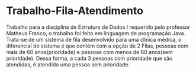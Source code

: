 # Trabalho-Fila-Atendimento

Trabalho para a disciplina de Estrutura de Dados I requerido pelo professor Matheus Franco, o trabalho foi feito em linguagem de programação Java.
Trata-se de um sistema de fila desenvolvido para uma clínica médica, o diferencial do sistema é que contém com a opção de 2 Filas, pessoas com mais de 60 anos(prioridade) e pessoas com menos de 60 anos(sem prioridade). Dessa forma, a cada 3 pessoas com prioridade que são atendidas, é atendido uma pessoa sem prioridade.
